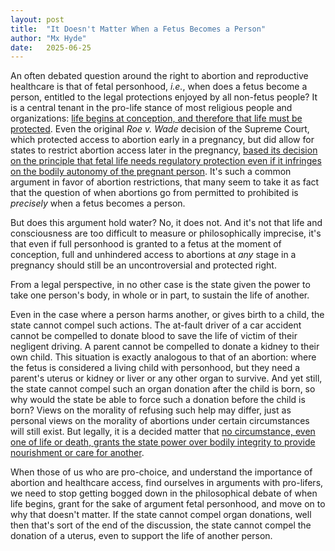 ```yaml
---
layout: post
title:  "It Doesn't Matter When a Fetus Becomes a Person"
author: "Mx Hyde"
date:   2025-06-25
---
```

An often debated question around the right to abortion and reproductive healthcare is that of fetal personhood, _i.e._, when does a fetus become a person, entitled to the legal protections enjoyed by all non-fetus people?  It is a central tenant in the pro-life stance of most religious people and organizations: [life begins at conception, and therefore that life must be protected](https://catholic.duke.edu/why-are-catholics-pro-life/).  Even the original _Roe v. Wade_ decision of the Supreme Court, which protected access to abortion early in a pregnancy, but did allow for states to restrict abortion access later in the pregnancy, [based its decision on the principle that fetal life needs regulatory protection even if it infringes on the bodily autonomy of the pregnant person](https://tile.loc.gov/storage-services/service/ll/usrep/usrep410/usrep410113/usrep410113.pdf).  It's such a common argument in favor of abortion restrictions, that many seem to take it as fact that the question of when abortions go from permitted to prohibited is _precisely_ when a fetus becomes a person.

But does this argument hold water?  No, it does not.  And it's not that life and consciousness are too difficult to measure or philosophically imprecise, it's that even if full personhood is granted to a fetus at the moment of conception, full and unhindered access to abortions at _any_ stage in a pregnancy should still be an uncontroversial and protected right.

From a legal perspective, in no other case is the state given the power to take one person's body, in whole or in part, to sustain the life of another.

Even in the case where a person harms another, or gives birth to a child, the state cannot compel such actions.  The at-fault driver of a car accident cannot be compelled to donate blood to save the life of victim of their negligent driving.  A parent cannot be compelled to donate a kidney to their own child.  This situation is exactly analogous to that of an abortion: where the fetus is considered a living child with personhood, but they need a parent's uterus or kidney or liver or any other organ to survive.  And yet still, the state cannot compel such an organ donation after the child is born, so why would the state be able to force such a donation before the child is born?  Views on the morality of refusing such help may differ, just as personal views on the morality of abortions under certain circumstances will still exist.  But legally, it is a decided matter that [no circumstance, even one of life or death, grants the state power over bodily integrity to provide nourishment or care for another](https://hulr.org/spring-2021/mcfall-v-shimp-and-the-case-for-bodily-autonomy).

When those of us who are pro-choice, and understand the importance of abortion and healthcare access, find ourselves in arguments with pro-lifers, we need to stop getting bogged down in the philosophical debate of when life begins, grant for the sake of argument fetal personhood, and move on to why that doesn't matter.  If the state cannot compel organ donations, well then that's sort of the end of the discussion, the state cannot compel the donation of a uterus, even to support the life of another person.
